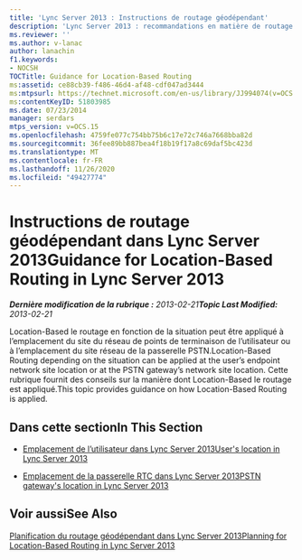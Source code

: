 ```yaml
---
title: 'Lync Server 2013 : Instructions de routage géodépendant'
description: 'Lync Server 2013 : recommandations en matière de routage Location-Based.'
ms.reviewer: ''
ms.author: v-lanac
author: lanachin
f1.keywords:
- NOCSH
TOCTitle: Guidance for Location-Based Routing
ms:assetid: ce88cb39-f486-46d4-af48-cdf047ad3444
ms:mtpsurl: https://technet.microsoft.com/en-us/library/JJ994074(v=OCS.15)
ms:contentKeyID: 51803985
ms.date: 07/23/2014
manager: serdars
mtps_version: v=OCS.15
ms.openlocfilehash: 4759fe077c754bb75b6c17e72c746a7668bba82d
ms.sourcegitcommit: 36fee89bb887bea4f18b19f17a8c69daf5bc423d
ms.translationtype: MT
ms.contentlocale: fr-FR
ms.lasthandoff: 11/26/2020
ms.locfileid: "49427774"
---
```

# <a name="guidance-for-location-based-routing-in-lync-server-2013"></a><span data-ttu-id="f983c-103">Instructions de routage géodépendant dans Lync Server 2013</span><span class="sxs-lookup"><span data-stu-id="f983c-103">Guidance for Location-Based Routing in Lync Server 2013</span></span>

<div data-xmlns="http://www.w3.org/1999/xhtml">

<div class="topic" data-xmlns="http://www.w3.org/1999/xhtml" data-msxsl="urn:schemas-microsoft-com:xslt" data-cs="https://msdn.microsoft.com/">

<div data-asp="https://msdn2.microsoft.com/asp">



</div>

<div id="mainSection">

<div id="mainBody"><span data-ttu-id="f983c-104">

<span> </span></span><span class="sxs-lookup"><span data-stu-id="f983c-104">

<span> </span></span></span>

<span data-ttu-id="f983c-105">_**Dernière modification de la rubrique :** 2013-02-21_</span><span class="sxs-lookup"><span data-stu-id="f983c-105">_**Topic Last Modified:** 2013-02-21_</span></span>

<span data-ttu-id="f983c-106">Location-Based le routage en fonction de la situation peut être appliqué à l’emplacement du site du réseau de points de terminaison de l’utilisateur ou à l’emplacement du site réseau de la passerelle PSTN.</span><span class="sxs-lookup"><span data-stu-id="f983c-106">Location-Based Routing depending on the situation can be applied at the user’s endpoint network site location or at the PSTN gateway’s network site location.</span></span> <span data-ttu-id="f983c-107">Cette rubrique fournit des conseils sur la manière dont Location-Based le routage est appliqué.</span><span class="sxs-lookup"><span data-stu-id="f983c-107">This topic provides guidance on how Location-Based Routing is applied.</span></span>

<div>

## <a name="in-this-section"></a><span data-ttu-id="f983c-108">Dans cette section</span><span class="sxs-lookup"><span data-stu-id="f983c-108">In This Section</span></span>

  - [<span data-ttu-id="f983c-109">Emplacement de l’utilisateur dans Lync Server 2013</span><span class="sxs-lookup"><span data-stu-id="f983c-109">User's location in Lync Server 2013</span></span>](lync-server-2013-user-s-location.md)

  - [<span data-ttu-id="f983c-110">Emplacement de la passerelle RTC dans Lync Server 2013</span><span class="sxs-lookup"><span data-stu-id="f983c-110">PSTN gateway's location in Lync Server 2013</span></span>](lync-server-2013-pstn-gateway-s-location.md)

</div>

<div>

## <a name="see-also"></a><span data-ttu-id="f983c-111">Voir aussi</span><span class="sxs-lookup"><span data-stu-id="f983c-111">See Also</span></span>


[<span data-ttu-id="f983c-112">Planification du routage géodépendant dans Lync Server 2013</span><span class="sxs-lookup"><span data-stu-id="f983c-112">Planning for Location-Based Routing in Lync Server 2013</span></span>](lync-server-2013-planning-for-location-based-routing.md)  
  

<span data-ttu-id="f983c-113"></div>

</div>

<span> </span>

</div>

</div>

</span><span class="sxs-lookup"><span data-stu-id="f983c-113"></div>

</div>

<span> </span>

</div>

</div>

</span></span></div>

